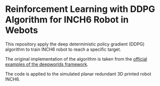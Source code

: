 # Reinforcement Learning with DDPG Algorithm for INCH6 Robot in Webots

This repository apply the deep deterministic policy gradient (DDPG) algorithm to train INCH6 robot to reach a specific target.

The original implementation of the algorithm is taken from the [official examples of the deepworlds framework](https://github.com/aidudezzz/deepworlds).

The code is applied to the simulated planar redundant 3D printed robot INCH6.
